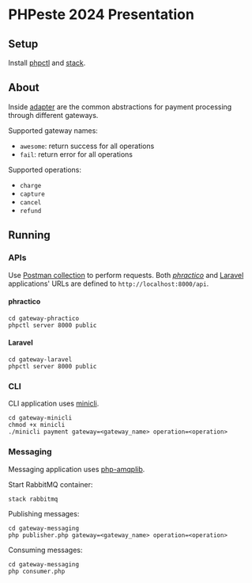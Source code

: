 # PHPeste 2024 Presentation

## Setup

Install [phpctl](https://github.com/opencodeco/phpctl) and [stack](https://github.com/opencodeco/stack).

## About

Inside [adapter](./adapter/) are the common abstractions for payment processing through different gateways.

Supported gateway names:
- `awesome`: return success for all operations
- `fail`: return error for all operations

Supported operations:
- `charge`
- `capture`
- `cancel`
- `refund`

## Running

### APIs

Use [Postman collection](./Payment_Gateway_API.postman_collection.json) to perform requests.
Both [*phractico*](./gateway-phractico/) and [Laravel](./gateway-laravel/) applications' URLs are defined to `http://localhost:8000/api`.

#### phractico

```
cd gateway-phractico
phpctl server 8000 public
```

#### Laravel

```
cd gateway-laravel
phpctl server 8000 public
```

### CLI

CLI application uses [minicli](https://github.com/minicli/minicli).

```
cd gateway-minicli
chmod +x minicli
./minicli payment gateway=<gateway_name> operation=<operation>
```

### Messaging

Messaging application uses [php-amqplib](https://github.com/php-amqplib/php-amqplib).

Start RabbitMQ container:
```
stack rabbitmq
```

Publishing messages:
```
cd gateway-messaging
php publisher.php gateway=<gateway_name> operation=<operation>
```

Consuming messages:
```
cd gateway-messaging
php consumer.php
```
